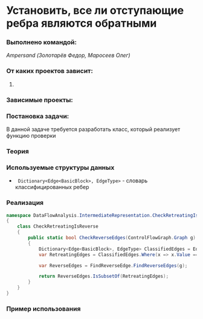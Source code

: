 # Установить, все ли отступающие ребра являются обратными

### Выполнено командой:
*Ampersand (Золотарёв Федор, Маросеев Олег)*

### От каких проектов зависит:
1. 

### Зависимые проекты:


### Постановка задачи:
В данной задаче требуется разработать класс, который реализует функцию проверки 

### Теория

### Используемые структуры данных
- ` Dictionary<Edge<BasicBlock>, EdgeType>` - словарь классифицированных ребер

### Реализация

```cs
namespace DataFlowAnalysis.IntermediateRepresentation.CheckRetreatingIsReverse
{
    class CheckRetreatingIsReverse
    {
        public static bool CheckReverseEdges(ControlFlowGraph.Graph g)
        {
            Dictionary<Edge<BasicBlock>, EdgeType> ClassifiedEdges = EdgeClassification.EdgeClassification.ClassifyEdge(g);
            var RetreatingEdges = ClassifiedEdges.Where(x => x.Value == EdgeType.Retreating).Select(x => x.Key);

            var ReverseEdges = FindReverseEdge.FindReverseEdges(g);

            return ReverseEdges.IsSubsetOf(RetreatingEdges);
        }
    }
}
```

### Пример использования

```cs

```
